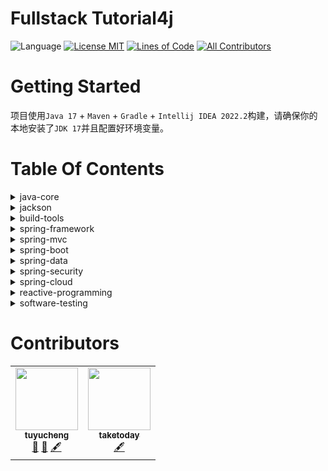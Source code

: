 <!-- the line below needs to be an empty line C: (its because kramdown isnt
     that smart and dearly wants an empty line before a heading to be able to
     display it as such, e.g. website) -->

# Fullstack Tutorial4j

![Language](https://img.shields.io/badge/language-java-brightgreen)
[![License MIT](https://img.shields.io/badge/license-MIT-blue.svg)](https://raw.githubusercontent.com/tu-yucheng/java-development-practice/master/LICENSE.md)
[![Lines of Code](https://sonarcloud.io/api/project_badges/measure?project=tu-yucheng_fullstack-roadmaps&metric=ncloc)](https://sonarcloud.io/project/overview?id=tu-yucheng_fullstack-roadmaps)
[![All Contributors](https://img.shields.io/badge/all_contributors-1-orange.svg?style=flat-square)](#contributors)

# Getting Started

项目使用`Java 17` + `Maven` + `Gradle` + `Intellij IDEA 2022.2`构建，请确保你的本地安装了`JDK 17`并且配置好环境变量。

# Table Of Contents

<details>

<summary>java-core</summary>

* [Java 8-17](java-core/java8-1/README.md)
* java-core-concurrency
    + [java-core-concurrency-basic](java-core/java-concurrency-simple/README.md)
    + [java-core-concurrency-advanced](java-core/java-concurrency-advanced-1/README.md)
    + [java-core-concurrency-collections](java-core/java-concurrency-collections-1/README.md)
</details>
<details>
<summary>jackson</summary>

* [jackson-core](jackson-modules/jackson-core/README.md)
</details>
<details>

<summary>build-tools</summary>

+ [Maven](maven.modules/maven-multi-source/README.md)
+ [Gradle](gradle.modules/gradle-7/README.md)
</details>
<details>

<summary>spring-framework</summary>

* [spring-core](spring-framework/spring-core-1/README.md)
* [spring-di](spring-framework/spring-di-1/README.md)
* [spring-aop](spring-framework/spring-aop-1/README.md)
* [spring-caching](spring-framework/spring-caching-1/README.md)
</details>
<details>

<summary>spring-mvc</summary>

* [spring-mvc-basic](spring-web-modules/spring-mvc-basics-1/README.md)
</details>
<details>
<summary>spring-boot</summary>

* [spring-boot-data](spring-boot-modules/spring-boot-data-1/README.md)
* [spring-boot-annotations](spring-boot-modules/spring-boot-annotations-1/README.md)
* [spring-boot-customization](spring-boot-modules/spring-boot-basic-customization-1/README.md)
* [spring-boot-mvc](spring-boot-modules/spring-boot-mvc-1/README.md)
</details>
<details>

<summary>spring-data</summary>

* [spring-data-jpa-crud](spring-data-modules/spring-data-jpa-crud-1/README.md)
* [spring-data-jpa-repo](spring-data-modules/spring-data-jpa-repo-1/README.md)
* [spring-boot-persistence](spring-data-modules/spring-boot-persistence-1/README.md)
</details>
<details>

<summary>spring-security</summary>

* [spring-security-core](spring-security-modules/spring-security-core-1/README.md)
* [spring-security-web-boot](spring-security-modules/spring-security-web-boot-1/README.md)
* [spring-security-web-login](spring-security-modules/spring-security-web-login-1/README.md)
* [spring-security-auth0](spring-security-modules/spring-security-auth0/README.md)
* [spring-security-acl](spring-security-modules/spring-security-acl/README.md)
* [spring-security-angular](spring-security-modules/spring-security-web-angular/README.md)
</details>
<details>

<summary>spring-cloud</summary>


</details>
<details>

<summary>reactive-programming</summary>

* [reactor-core](reactive-stack/reactor-core/README.md)
</details>
<details>

<summary>software-testing</summary>

* [Junit-5](software-test/junit-5/README.md)
* [Mockito](software-test/mockito/README.md)
* [Cucumber](software-test/cucumber-1/README.md)
* [Spring-test](software-test/spring-1/README.md)
* [Mocking](software-test/easymock/README.md)
* [Assertion](software-test/assertion-libraries/README.md)
* [Groovy-Spock](software-test/groovy-spock/README.md)
</details>

# Contributors

<!-- ALL-CONTRIBUTORS-LIST:START - Do not remove or modify this section -->
<!-- prettier-ignore-start -->
<!-- markdownlint-disable -->
<table>
  <tr>
    <td align="center"><a href="https://github.com/tu-yucheng"><img src="https://avatars.githubusercontent.com/u/88582540?v=4s=100" width="100px;" alt=""/><br /><sub><b>tuyucheng</b></sub></a><br /><a href="#projectManagement-tuyucheng" title="Project Management">📆</a> <a href="#maintenance-tuyucheng" title="Maintenance">🚧</a> <a href="#content-tuyucheng" title="Content">🖋</a></td>
    <td align="center"><a href="https://github.com/take-today"><img src="https://avatars.githubusercontent.com/u/116951809?v=4s=100" width="100px;" alt=""/><br /><sub><b>taketoday</b></sub></a><br /><a href="#content-taketoday" title="Content">🖋</a></td>
  </tr>
</table>